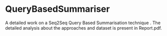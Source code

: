 # QueryBasedSummariser
A detailed work on a Seq2Seq Query Based Summarisation technique . The detailed analysis about the approaches and dataset is present in Report.pdf.
